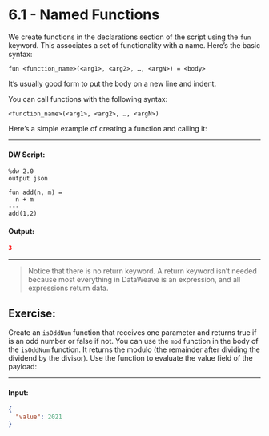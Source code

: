 # 6.1 - Named Functions

We create functions in the declarations section of the script using the `fun` keyword. This associates a set of functionality with a name. Here’s the basic syntax:

```
fun <function_name>(<arg1>, <arg2>, …, <argN>) = <body>
```

It’s usually good form to put the body on a new line and indent.

You can call functions with the following syntax:

```
<function_name>(<arg1>, <arg2>, …, <argN>)
```

Here’s a simple example of creating a function and calling it:

---
#### DW Script:
```dw
%dw 2.0
output json

fun add(n, m) =
  n + m
---
add(1,2)
```
#### Output:
```json
3
```
---

> Notice that there is no return keyword. A return keyword isn’t needed because most everything in DataWeave is an expression, and all expressions return data.

## Exercise:

Create an `isOddNum` function that receives one parameter and returns true if is an odd number or false if not. You can use the `mod` function in the body of the `isOddNum` function. It returns the modulo (the remainder after dividing the dividend by the divisor). Use the function to evaluate the value field of the payload:

---
#### Input:
```json
{
  "value": 2021
}
```

